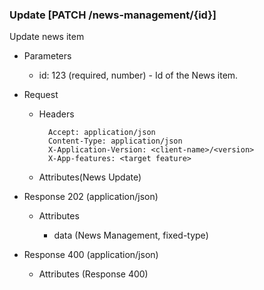 ### Update [PATCH /news-management/{id}]

Update news item

+ Parameters
    + id: 123 (required, number) - Id of the News item.

+ Request
    + Headers

            Accept: application/json
            Content-Type: application/json
            X-Application-Version: <client-name>/<version>
            X-App-features: <target feature>
          
    + Attributes(News Update)

+ Response 202 (application/json)

    + Attributes
    
        + data (News Management, fixed-type)

+ Response 400 (application/json)
              
    + Attributes (Response 400)

<!-- include(../error_responses.md) -->